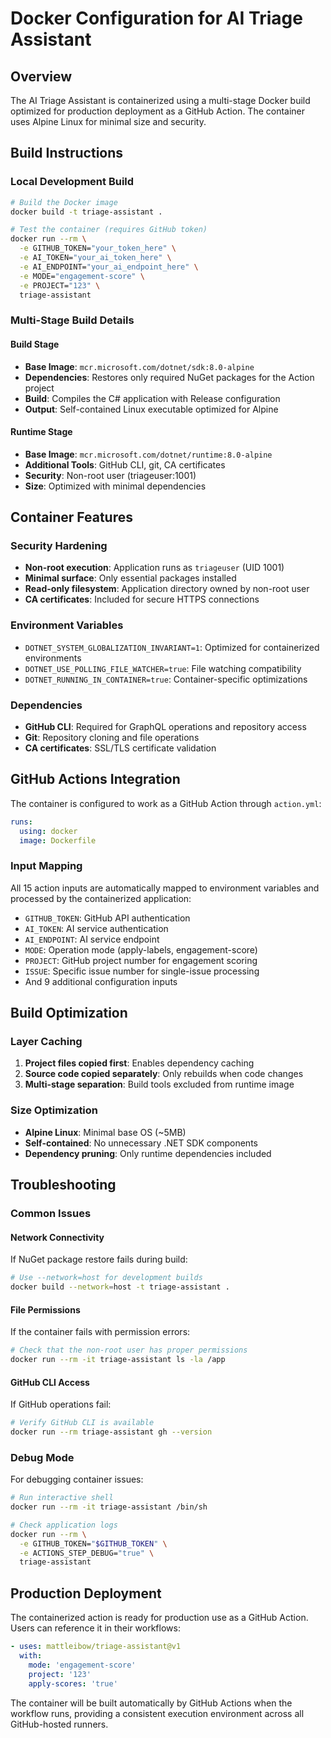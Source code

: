 # Docker Configuration for AI Triage Assistant

## Overview

The AI Triage Assistant is containerized using a multi-stage Docker build optimized for production deployment as a GitHub Action. The container uses Alpine Linux for minimal size and security.

## Build Instructions

### Local Development Build

```bash
# Build the Docker image
docker build -t triage-assistant .

# Test the container (requires GitHub token)
docker run --rm \
  -e GITHUB_TOKEN="your_token_here" \
  -e AI_TOKEN="your_ai_token_here" \
  -e AI_ENDPOINT="your_ai_endpoint_here" \
  -e MODE="engagement-score" \
  -e PROJECT="123" \
  triage-assistant
```

### Multi-Stage Build Details

#### Build Stage
- **Base Image**: `mcr.microsoft.com/dotnet/sdk:8.0-alpine`
- **Dependencies**: Restores only required NuGet packages for the Action project
- **Build**: Compiles the C# application with Release configuration
- **Output**: Self-contained Linux executable optimized for Alpine

#### Runtime Stage
- **Base Image**: `mcr.microsoft.com/dotnet/runtime:8.0-alpine`
- **Additional Tools**: GitHub CLI, git, CA certificates
- **Security**: Non-root user (triageuser:1001)
- **Size**: Optimized with minimal dependencies

## Container Features

### Security Hardening
- **Non-root execution**: Application runs as `triageuser` (UID 1001)
- **Minimal surface**: Only essential packages installed
- **Read-only filesystem**: Application directory owned by non-root user
- **CA certificates**: Included for secure HTTPS connections

### Environment Variables
- `DOTNET_SYSTEM_GLOBALIZATION_INVARIANT=1`: Optimized for containerized environments
- `DOTNET_USE_POLLING_FILE_WATCHER=true`: File watching compatibility
- `DOTNET_RUNNING_IN_CONTAINER=true`: Container-specific optimizations

### Dependencies
- **GitHub CLI**: Required for GraphQL operations and repository access
- **Git**: Repository cloning and file operations
- **CA certificates**: SSL/TLS certificate validation

## GitHub Actions Integration

The container is configured to work as a GitHub Action through `action.yml`:

```yaml
runs:
  using: docker
  image: Dockerfile
```

### Input Mapping
All 15 action inputs are automatically mapped to environment variables and processed by the containerized application:

- `GITHUB_TOKEN`: GitHub API authentication
- `AI_TOKEN`: AI service authentication  
- `AI_ENDPOINT`: AI service endpoint
- `MODE`: Operation mode (apply-labels, engagement-score)
- `PROJECT`: GitHub project number for engagement scoring
- `ISSUE`: Specific issue number for single-issue processing
- And 9 additional configuration inputs

## Build Optimization

### Layer Caching
1. **Project files copied first**: Enables dependency caching
2. **Source code copied separately**: Only rebuilds when code changes
3. **Multi-stage separation**: Build tools excluded from runtime image

### Size Optimization
- **Alpine Linux**: Minimal base OS (~5MB)
- **Self-contained**: No unnecessary .NET SDK components
- **Dependency pruning**: Only runtime dependencies included

## Troubleshooting

### Common Issues

#### Network Connectivity
If NuGet package restore fails during build:
```bash
# Use --network=host for development builds
docker build --network=host -t triage-assistant .
```

#### File Permissions
If the container fails with permission errors:
```bash
# Check that the non-root user has proper permissions
docker run --rm -it triage-assistant ls -la /app
```

#### GitHub CLI Access
If GitHub operations fail:
```bash
# Verify GitHub CLI is available
docker run --rm triage-assistant gh --version
```

### Debug Mode
For debugging container issues:
```bash
# Run interactive shell
docker run --rm -it triage-assistant /bin/sh

# Check application logs
docker run --rm \
  -e GITHUB_TOKEN="$GITHUB_TOKEN" \
  -e ACTIONS_STEP_DEBUG="true" \
  triage-assistant
```

## Production Deployment

The containerized action is ready for production use as a GitHub Action. Users can reference it in their workflows:

```yaml
- uses: mattleibow/triage-assistant@v1
  with:
    mode: 'engagement-score'
    project: '123'
    apply-scores: 'true'
```

The container will be built automatically by GitHub Actions when the workflow runs, providing a consistent execution environment across all GitHub-hosted runners.